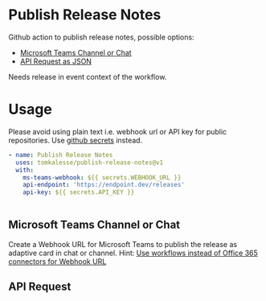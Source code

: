 # Publish Release Notes

Github action to publish release notes, possible options:

- [Microsoft Teams Channel or Chat](#microsoft-teams-channel-or-chat)
- [API Request as JSON](#api-request)

Needs release in event context of the workflow.

# Usage

Please avoid using plain text i.e. webhook url or API key for public repositories. Use [github secrets](https://docs.github.com/en/actions/security-guides/using-secrets-in-github-actions#about-secrets) instead.
<!-- start usage -->
```yaml
- name: Publish Release Notes
  uses: tomkalesse/publish-release-notes@v1
  with:
    ms-teams-webhook: ${{ secrets.WEBHOOK_URL }}
    api-endpoint: 'https://endpoint.dev/releases'
    api-key: ${{ secrets.API_KEY }}
    
```
<!-- end usage -->


## Microsoft Teams Channel or Chat

Create a Webhook URL for Microsoft Teams to publish the release as adaptive card in chat or channel.
Hint: [Use workflows instead of Office 365 connectors for Webhook URL](https://devblogs.microsoft.com/microsoft365dev/retirement-of-office-365-connectors-within-microsoft-teams/)


## API Request